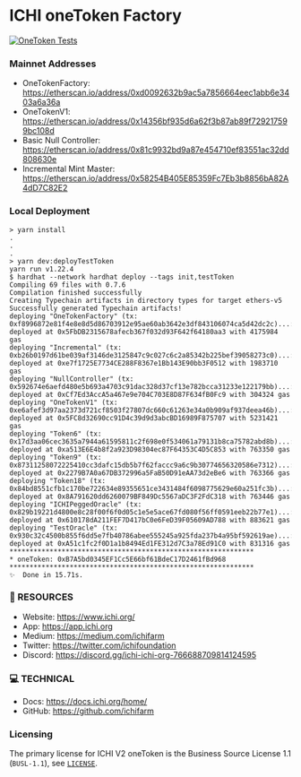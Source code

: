 # ICHI oneToken Factory

[![OneToken Tests](https://github.com/ichifarm/ichi-oneToken/actions/workflows/tests.yml/badge.svg)](https://github.com/ichifarm/ichi-oneToken/actions/workflows/tests.yml)

### Mainnet Addresses

- OneTokenFactory: https://etherscan.io/address/0xd0092632b9ac5a7856664eec1abb6e3403a6a36a
- OneTokenV1: https://etherscan.io/address/0x14356bf935d6a62f3b87ab89f729217599bc108d
- Basic Null Controller: https://etherscan.io/address/0x81c9932bd9a87e454710ef83551ac32dd808630e
- Incremental Mint Master: https://etherscan.io/address/0x58254B405E85359Fc7Eb3b8856bA82A4dD7C82E2

### Local Deployment

```
> yarn install
.
.
.
> yarn dev:deployTestToken
yarn run v1.22.4
$ hardhat --network hardhat deploy --tags init,testToken
Compiling 69 files with 0.7.6
Compilation finished successfully
Creating Typechain artifacts in directory types for target ethers-v5
Successfully generated Typechain artifacts!
deploying "OneTokenFactory" (tx: 0xf8996872e81f4e8e8d5d86703912e95ae60ab3642e3df843106074ca5d42dc2c)...: deployed at 0x5FbDB2315678afecb367f032d93F642f64180aa3 with 4175984 gas
deploying "Incremental" (tx: 0xb26b0197d61be039af3146de3125847c9c027c6c2a85342b225bef39058273c0)...: deployed at 0xe7f1725E7734CE288F8367e1Bb143E90bb3F0512 with 1983710 gas
deploying "NullController" (tx: 0x592674e6aefd480e5b693a4703c91dac328d37cf13e782bcca31233e122179bb)...: deployed at 0xCf7Ed3AccA5a467e9e704C703E8D87F634fB0Fc9 with 304324 gas
deploying "OneTokenV1" (tx: 0xe6afef3d97aa2373d721cf8503f27807dc660c61263e34a0b909af937deea46b)...: deployed at 0x5FC8d32690cc91D4c39d9d3abcBD16989F875707 with 5231421 gas
deploying "Token6" (tx: 0x17d3aa06cec3635a7944a61595811c2f698e0f534061a79131b8ca75782abd8b)...: deployed at 0xa513E6E4b8f2a923D98304ec87F64353C4D5C853 with 763350 gas
deploying "Token9" (tx: 0x87311258072225410cc3dafc15db5b7f62faccc9a6c9b30774656320586e7312)...: deployed at 0x2279B7A0a67DB372996a5FaB50D91eAA73d2eBe6 with 763366 gas
deploying "Token18" (tx: 0x84bd8551cfb1c170be722634e89355651ce3431484f6098775629e60a251fc3b)...: deployed at 0x8A791620dd6260079BF849Dc5567aDC3F2FdC318 with 763446 gas
deploying "ICHIPeggedOracle" (tx: 0x829b19221d4800e8c28f00f6f0d05c1e5e5ace67fd080f56ff0591eeb22b77e1)...: deployed at 0x610178dA211FEF7D417bC0e6FeD39F05609AD788 with 883621 gas
deploying "TestOracle" (tx: 0x930c32c4500b855f6dd5e7fb40786abee555245a925fda237b4a95bf592619ae)...: deployed at 0xA51c1fc2f0D1a1b8494Ed1FE312d7C3a78Ed91C0 with 831316 gas
*************************************************************
* oneToken: 0xB7A5bd0345EF1Cc5E66bf61BdeC17D2461fBd968
*************************************************************
✨  Done in 15.71s.
```

### 🧐 RESOURCES
- Website: https://www.ichi.org/
- App: https://app.ichi.org
- Medium: https://medium.com/ichifarm
- Twitter: https://twitter.com/ichifoundation
- Discord: https://discord.gg/ichi-ichi-org-766688709814124595

### 💻 TECHNICAL
- Docs: https://docs.ichi.org/home/
- GitHub: https://github.com/ichifarm

### Licensing

The primary license for ICHI V2 oneToken is the Business Source License 1.1 (`BUSL-1.1`), see [`LICENSE`](./LICENSE).

